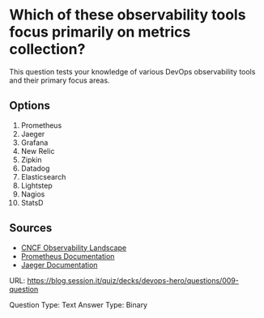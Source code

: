 # Which of these observability tools focus primarily on metrics collection?

This question tests your knowledge of various DevOps observability tools and their primary focus areas.

## Options
1. Prometheus
2. Jaeger
3. Grafana
4. New Relic
5. Zipkin
6. Datadog
7. Elasticsearch
8. Lightstep
9. Nagios
10. StatsD

## Sources
- [CNCF Observability Landscape](https://landscape.cncf.io/card-mode?category=observability-and-analysis)
- [Prometheus Documentation](https://prometheus.io/docs/introduction/overview/)
- [Jaeger Documentation](https://www.jaegertracing.io/docs/1.41/)

URL: https://blog.session.it/quiz/decks/devops-hero/questions/009-question

Question Type: Text
Answer Type: Binary